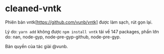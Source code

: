 # cleaned-vntk
Phiên bản vntk[https://github.com/vunb/vntk] được làm sạch, rút gọn lại.

Lý do:
`yarn add` không được
`npm install vntk` tải về 147 packages, phần lớn do: nan, node-gyp, node-pre-gyp-github, node-pre-gyp.

Bản quyền của tác giải @vunb.
